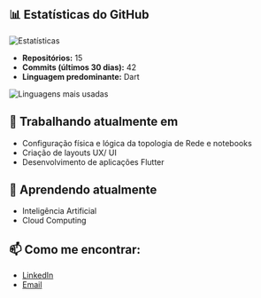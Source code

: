 <!--
**Junior-AndradeH/Junior-AndradeH** is a ✨ _special_ ✨ repository because its `README.md` (this file) appears on your GitHub profile.
-->

## 📊 Estatísticas do GitHub

![Estatísticas](https://github-readme-stats.vercel.app/api?username=Junior-AndradeH&show_icons=true&theme=radical)

- **Repositórios:** 15
- **Commits (últimos 30 dias):** 42
- **Linguagem predominante:** Dart

![Linguagens mais usadas](https://github-readme-stats.vercel.app/api/top-langs/?username=Junior-AndradeH&layout=compact&theme=radical)

## 🔭 Trabalhando atualmente em
- Configuração física e lógica da topologia de Rede e notebooks
- Criação de layouts UX/ UI
- Desenvolvimento de aplicações Flutter

## 🌱 Aprendendo atualmente
- Inteligência Artificial
- Cloud Computing

## 📫 Como me encontrar:
- [LinkedIn]([https://linkedin.com/in/seu-linkedin](https://www.linkedin.com/in/humberto-andrade-618bb448))
- [Email](mailto:juniorandrade2.0@outlook.com)
